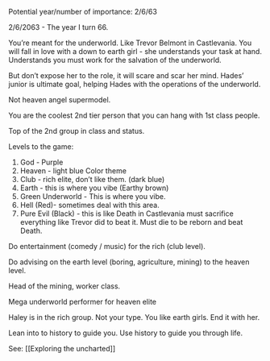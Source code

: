 Potential year/number of importance: 2/6/63

2/6/2063 - The year I turn 66.

You’re meant for the underworld. Like Trevor Belmont in Castlevania. You will fall in love with a down to earth girl - she understands your task at hand. Understands you must work for the salvation of the underworld.

But don’t expose her to the role, it will scare and scar her mind. Hades’ junior is ultimate goal, helping Hades with the operations of the underworld.

Not heaven angel supermodel.

You are the coolest 2nd tier person that you can hang with 1st class people. 

Top of the 2nd group in class and status.

Levels to the game:

1. God - Purple
2. Heaven - light blue Color theme
3. Club - rich elite, don’t like them. (dark blue)
4. Earth - this is where you vibe (Earthy brown)
5. Green Underworld - This is where you vibe.
6. Hell (Red)- sometimes deal with this area.
7. Pure Evil (Black) - this is like Death in Castlevania must sacrifice everything like Trevor did to beat it. Must die to be reborn and beat Death.

Do entertainment (comedy / music) for the rich (club level).

Do advising on the earth level (boring, agriculture, mining) to the heaven level.

Head of the mining, worker class.

Mega underworld performer for heaven elite

Haley is in the rich group. Not your type. You like earth girls. End it with her.

Lean into to history to guide you. Use history to guide you through life.

See: [[Exploring the uncharted]]